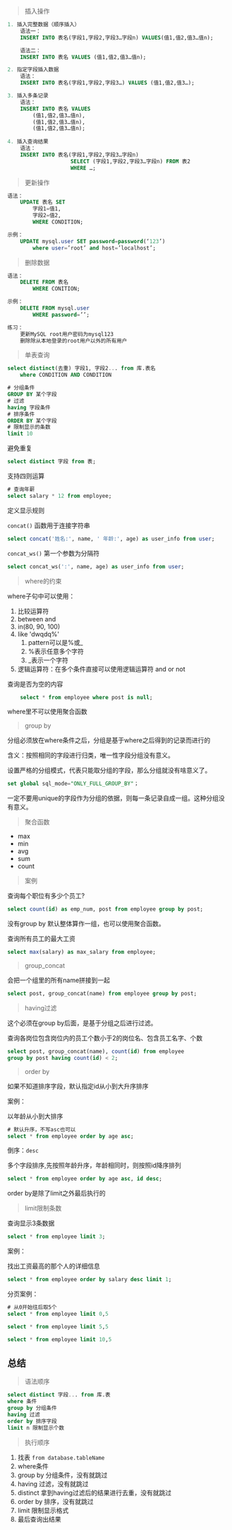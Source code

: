 > 插入操作

```sql
1. 插入完整数据（顺序插入）
    语法一：
    INSERT INTO 表名(字段1,字段2,字段3…字段n) VALUES(值1,值2,值3…值n);

    语法二：
    INSERT INTO 表名 VALUES (值1,值2,值3…值n);

2. 指定字段插入数据
    语法：
    INSERT INTO 表名(字段1,字段2,字段3…) VALUES (值1,值2,值3…);

3. 插入多条记录
    语法：
    INSERT INTO 表名 VALUES
        (值1,值2,值3…值n),
        (值1,值2,值3…值n),
        (值1,值2,值3…值n);
        
4. 插入查询结果
    语法：
    INSERT INTO 表名(字段1,字段2,字段3…字段n) 
                    SELECT (字段1,字段2,字段3…字段n) FROM 表2
                    WHERE …;
```

> 更新操作

```sql
语法：
    UPDATE 表名 SET
        字段1=值1,
        字段2=值2,
        WHERE CONDITION;

示例：
    UPDATE mysql.user SET password=password(‘123’) 
        where user=’root’ and host=’localhost’;
```

> 删除数据

```sql
语法：
    DELETE FROM 表名 
        WHERE CONITION;

示例：
    DELETE FROM mysql.user 
        WHERE password=’’;

练习：
    更新MySQL root用户密码为mysql123
    删除除从本地登录的root用户以外的所有用户
```

> 单表查询

```sql
select distinct(去重) 字段1, 字段2... from 库.表名 
	where CONDITION AND CONDITION

# 分组条件
GROUP BY 某个字段
# 过滤
having 字段条件
# 排序条件
ORDER BY 某个字段
# 限制显示的条数
limit 10
```

避免重复

```sql
select distinct 字段 from 表;
```

支持四则运算

```sql
# 查询年薪
select salary * 12 from employee;
```

定义显示规则

`concat()` 函数用于连接字符串

```sql
select concat('姓名:', name, ' 年龄:', age) as user_info from user;
```

`concat_ws()` 第一个参数为分隔符

```sql
select concat_ws(':', name, age) as user_info from user;
```

> where的约束

where子句中可以使用：

1. 比较运算符
2. between and
3. in(80, 90, 100)
4. like 'dwqdq%'
   1. pattern可以是%或_
   2. %表示任意多个字符
   3. _表示一个字符
5. 逻辑运算符：在多个条件直接可以使用逻辑运算符 and or not

查询是否为空的内容

```sql
	select * from employee where post is null;
```

where里不可以使用聚合函数

> group by

分组必须放在where条件之后，分组是基于where之后得到的记录而进行的

含义：按照相同的字段进行归类，唯一性字段分组没有意义。

设置严格的分组模式，代表只能取分组的字段，那么分组就没有啥意义了。

```sql
set global sql_mode="ONLY_FULL_GROUP_BY"；
```

一定不要用unique的字段作为分组的依据，则每一条记录自成一组。这种分组没有意义。

> 聚合函数

- max
- min
- avg
- sum
- count

> 案例

查询每个职位有多少个员工?

```sql
select count(id) as emp_num, post from employee group by post;
```

没有group by 默认整体算作一组，也可以使用聚合函数。

查询所有员工的最大工资

```sql
select max(salary) as max_salary from employee; 
```

> group_concat

会把一个组里的所有name拼接到一起

```sql
select post, group_concat(name) from employee group by post;
```

> having过滤

这个必须在group by后面，是基于分组之后进行过滤。

查询各岗位包含岗位内的员工个数小于2的岗位名、包含员工名字、个数

```sql
select post, group_concat(name), count(id) from employee
group by post having count(id) < 2;
```

> order by

如果不知道排序字段，默认指定id从小到大升序排序

案例：

以年龄从小到大排序

```sql
# 默认升序，不写asc也可以
select * from employee order by age asc;
```

倒序：`desc`

多个字段排序,先按照年龄升序，年龄相同时，则按照id降序排列

```sql
select * from employee order by age asc, id desc;
```

order by是除了limit之外最后执行的

> limit限制条数

查询显示3条数据

```sql
select * from employee limit 3;
```

案例：

找出工资最高的那个人的详细信息

```sql
select * from employee order by salary desc limit 1;
```

分页案例：

```sql
# 从0开始往后取5个
select * from employee limit 0,5

select * from employee limit 5,5

select * from employee limit 10,5
```

## 总结

> 语法顺序

```sql
select distinct 字段... from 库.表
where 条件
group by 分组条件
having 过滤
order by 排序字段
limit n 限制显示个数
```

> 执行顺序

1. 找表 `from database.tableName`
2. where条件
3. group by 分组条件，没有就跳过
4. having 过滤，没有就跳过
5. distinct 拿到having过滤后的结果进行去重，没有就跳过
6. order by 排序，没有就跳过
7. limit 限制显示格式
8. 最后查询出结果